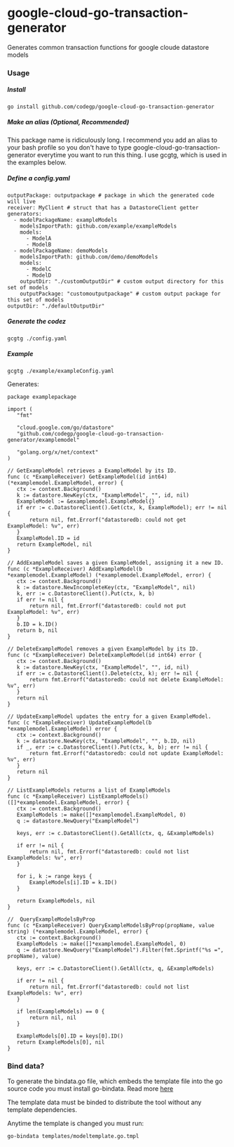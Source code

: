 # google-cloud-go-transaction-generator
Generates common transaction functions for google cloude datastore models

### Usage

##### Install
```
go install github.com/codegp/google-cloud-go-transaction-generator
```

##### Make an alias (Optional, Recommended)
This package name is ridiculously long. I recommend you add an alias to your bash profile so you don't have to type google-cloud-go-transaction-generator everytime you want to run this thing. I use gcgtg, which is used in the examples below.

##### Define a config.yaml

```
outputPackage: outputpackage # package in which the generated code will live
receiver: MyClient # struct that has a DatastoreClient getter
generators:
  - modelPackageName: exampleModels
    modelsImportPath: github.com/example/exampleModels
    models:
      - ModelA
      - ModelB
  - modelPackageName: demoModels
    modelsImportPath: github.com/demo/demoModels
    models:
      - ModelC
      - ModelD
    outputDir: "./customOutputDir" # custom output directory for this set of models
    outputPackage: "customoutputpackage" # custom output package for this set of models
outputDir: "./defaultOutputDir"
```

##### Generate the codez
```
gcgtg ./config.yaml
```


##### Example
 ```
 gcgtg ./example/exampleConfig.yaml
 ```

 Generates:

 ```
 package examplepackage

 import (
 	"fmt"

 	"cloud.google.com/go/datastore"
 	"github.com/codegp/google-cloud-go-transaction-generator/examplemodel"

 	"golang.org/x/net/context"
 )

 // GetExampleModel retrieves a ExampleModel by its ID.
 func (c *ExampleReceiver) GetExampleModel(id int64) (*examplemodel.ExampleModel, error) {
 	ctx := context.Background()
 	k := datastore.NewKey(ctx, "ExampleModel", "", id, nil)
 	ExampleModel := &examplemodel.ExampleModel{}
 	if err := c.DatastoreClient().Get(ctx, k, ExampleModel); err != nil {
 		return nil, fmt.Errorf("datastoredb: could not get ExampleModel: %v", err)
 	}
 	ExampleModel.ID = id
 	return ExampleModel, nil
 }

 // AddExampleModel saves a given ExampleModel, assigning it a new ID.
 func (c *ExampleReceiver) AddExampleModel(b *examplemodel.ExampleModel) (*examplemodel.ExampleModel, error) {
 	ctx := context.Background()
 	k := datastore.NewIncompleteKey(ctx, "ExampleModel", nil)
 	k, err := c.DatastoreClient().Put(ctx, k, b)
 	if err != nil {
 		return nil, fmt.Errorf("datastoredb: could not put ExampleModel: %v", err)
 	}
 	b.ID = k.ID()
 	return b, nil
 }

 // DeleteExampleModel removes a given ExampleModel by its ID.
 func (c *ExampleReceiver) DeleteExampleModel(id int64) error {
 	ctx := context.Background()
 	k := datastore.NewKey(ctx, "ExampleModel", "", id, nil)
 	if err := c.DatastoreClient().Delete(ctx, k); err != nil {
 		return fmt.Errorf("datastoredb: could not delete ExampleModel: %v", err)
 	}
 	return nil
 }

 // UpdateExampleModel updates the entry for a given ExampleModel.
 func (c *ExampleReceiver) UpdateExampleModel(b *examplemodel.ExampleModel) error {
 	ctx := context.Background()
 	k := datastore.NewKey(ctx, "ExampleModel", "", b.ID, nil)
 	if _, err := c.DatastoreClient().Put(ctx, k, b); err != nil {
 		return fmt.Errorf("datastoredb: could not update ExampleModel: %v", err)
 	}
 	return nil
 }

 // ListExampleModels returns a list of ExampleModels
 func (c *ExampleReceiver) ListExampleModels() ([]*examplemodel.ExampleModel, error) {
 	ctx := context.Background()
 	ExampleModels := make([]*examplemodel.ExampleModel, 0)
 	q := datastore.NewQuery("ExampleModel")

 	keys, err := c.DatastoreClient().GetAll(ctx, q, &ExampleModels)

 	if err != nil {
 		return nil, fmt.Errorf("datastoredb: could not list ExampleModels: %v", err)
 	}

 	for i, k := range keys {
 		ExampleModels[i].ID = k.ID()
 	}

 	return ExampleModels, nil
 }

 //  QueryExampleModelsByProp
 func (c *ExampleReceiver) QueryExampleModelsByProp(propName, value string) (*examplemodel.ExampleModel, error) {
 	ctx := context.Background()
 	ExampleModels := make([]*examplemodel.ExampleModel, 0)
 	q := datastore.NewQuery("ExampleModel").Filter(fmt.Sprintf("%s =", propName), value)

 	keys, err := c.DatastoreClient().GetAll(ctx, q, &ExampleModels)

 	if err != nil {
 		return nil, fmt.Errorf("datastoredb: could not list ExampleModels: %v", err)
 	}

 	if len(ExampleModels) == 0 {
 		return nil, nil
 	}

 	ExampleModels[0].ID = keys[0].ID()
 	return ExampleModels[0], nil
 }

 ```

### Bind data?
To generate the bindata.go file, which embeds the template file into the go source code you must install go-bindata. Read more [here](https://github.com/jteeuwen/go-bindata)

The template data must be binded to distribute the tool without any template dependencies.

Anytime the template is changed you must run:
```
go-bindata templates/modeltemplate.go.tmpl
```
